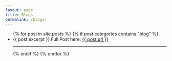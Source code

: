```yaml
---
layout: page
title: Blogs
permalink: /blogs/
---
```


<ul>
  {% for post in site.posts %}
    {% if post.categories contains "blog" %}
      <li>
        {{ post.excerpt }}
        Full Post here: <a href="{{ post.url }}">{{ post.url }}</a>
      </li>
      <hr>
    {% endif %}
  {% endfor %}
</ul>


